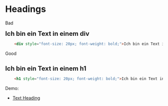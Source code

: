# Headings


<div class="flex flex-wrap">
<div class="w-1/6">
	<p>
		Bad
	<p>
</div>
<div class="w-2/6">
	<div style="font-size: 20px; font-weight: bold;">Ich bin ein Text in einem div</div>
</div>
<div class="w-3/6">

``` html
	<div style="font-size: 20px; font-weight: bold;">Ich bin ein Text in einem div</div>
```
</div>
<div class="w-1/6">
	<p>
		Good
	<p>
</div>
<div class="w-2/6">
	<h1 style="font-size: 20px; font-weight: bold;">Ich bin ein Text in einem h1</h1>
</div>
<div class="w-3/6">

``` html
	<h1 style="font-size: 20px; font-weight: bold;">Ich bin ein Text in einem h1</h1>
```
</div>
</div>

Demo:

- [Text Heading](/accessibility-crash-course/demo/text-h)
